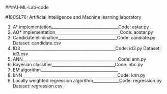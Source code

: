 ###AI-ML-Lab-code

#18CSL76: Artificial Intelligence and Machine learning laboratory

1. A* implementation_________________________________Code: astar.py
2. AO* implementation________________________________Code: aostar.py
3. Candidate elimination_____________________________Code: candiate.py Dataset: candidate.csv
4. ID3_______________________________________________Code: id3.py Dataset: id3.csv
5. ANN_______________________________________________Code: ann.py
6. Bayesian classifier_______________________________Code: nbc.py
7. EM algorithm______________________________________
8. kNN_______________________________________________Code: knn.py
9. Locally weighted regression algorithm_____________Code: regression.py Dataset: regression.csv
